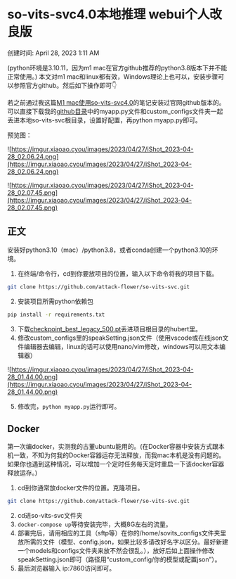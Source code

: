 # so-vits-svc4.0本地推理 webui个人改良版

创建时间: April 28, 2023 1:11 AM

(python环境是3.10.11，因为m1 mac在官方github推荐的python3.8版本下并不能正常使用。)
本文对m1 mac和linux都有效，Windows理论上也可以，安装步骤可以参照官方github。然后如下操作即可👇

若之前通过我这篇[M1 mac使用so-vits-svc4.0](https://xiaoao.cyou/m1-mac%e4%bd%bf%e7%94%a8so-vits-svc-4-0/)的笔记安装过官网github版本的。可以直接下载我的[github目录](https://github.com/attack-flower/so-vits-svc)中的myapp.py文件和custom_configs文件夹一起丢进本地so-vits-svc根目录，设置好配置，再python myapp.py即可。

预览图：

![https://imgur.xiaoao.cyou/images/2023/04/27/iShot_2023-04-28_02.06.24.png](https://imgur.xiaoao.cyou/images/2023/04/27/iShot_2023-04-28_02.06.24.png)

![https://imgur.xiaoao.cyou/images/2023/04/27/iShot_2023-04-28_02.07.45.png](https://imgur.xiaoao.cyou/images/2023/04/27/iShot_2023-04-28_02.07.45.png)

## 正文

安装好python3.10（mac）/python3.8，或者conda创建一个python3.10的环境。

1. 在终端/命令行，cd到你要放项目的位置，输入以下命令将我的项目下载。

```bash
git clone https://github.com/attack-flower/so-vits-svc.git
```

2. 安装项目所需python依赖包

```bash
pip install -r requirements.txt
```

3. 下载[checkpoint_best_legacy_500.pt](https://ibm.ent.box.com/shared/static/z1wgl1stco8ffooyatzdwsqn2psd9lrr)丢进项目根目录的hubert里。
4. 修改custom_configs里的speakSetting.json文件（使用vscode或在线json文件编辑器去编辑，linux的话可以使用nano/vim修改，windows可以用文本编辑器）

![https://imgur.xiaoao.cyou/images/2023/04/27/iShot_2023-04-28_01.44.00.png](https://imgur.xiaoao.cyou/images/2023/04/27/iShot_2023-04-28_01.44.00.png)

5. 修改完，`python myapp.py`运行即可。

## Docker

第一次编docker，实测我的古董ubuntu能用的。(在Docker容器中安装方式跟本机一致，不知为何我的Docker容器运存无法释放，而我mac本机是没有问题的。如果你也遇到这种情况，可以增加一个定时任务每天定时重启一下该docker容器释放运存。)

1. cd到你通常放docker文件的位置。克隆项目。

```bash
git clone https://github.com/attack-flower/so-vits-svc.git
```

2. cd进so-vits-svc文件夹
3. `docker-compose up`等待安装完毕，大概8G左右的流量。
4. 部署完后，请用相应的工具（sftp等）在你的/home/sovits_configs文件夹里放所需的文件（模型、config.json，如果比较多请改好名字以区分。最好新建一个models和configs文件夹来放不然会很乱。），放好后如上面操作修改speakSetting.json即可（路径用“custom_config/你的模型或配置json”）。
5. 最后浏览器输入 ip:7860访问即可。
